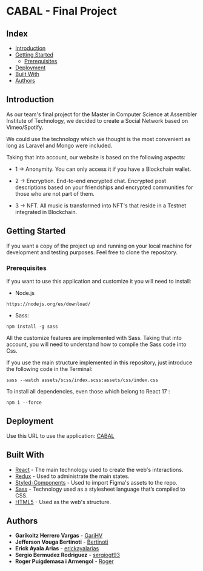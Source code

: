 # CABAL - Final Project

## Index

- [Introduction](#introduction)
- [Getting Started](#getting-started)
  - [Prerequisites](#prerequisites)
- [Deployment](#deployment)
- [Built With](#built-with)
- [Authors](#authors)

## Introduction

As our team's final project for the Master in Computer Science at Assembler Institute of Technology, we decided to create a Social Network based on Vimeo/Spotify.

We could use the technology which we thought is the most convenient as long as Laravel and Mongo were included.

Taking that into account, our website is based on the following aspects:

- 1 → Anonymity. You can only access it if you have a Blockchain wallet.

- 2 → Encryption. End-to-end encrypted chat. Encrypted post descriptions based on your friendships and encrypted communities for those who are not part of them.

- 3 → NFT. All music is transformed into NFT's that reside in a Testnet integrated in Blockchain.

## Getting Started

If you want a copy of the project up and running on your local machine for development and testing purposes. Feel free to clone the repository.

### Prerequisites

If you want to use this application and customize it you will need to install:

- Node.js
```
https://nodejs.org/es/download/
```

- Sass:
```
npm install -g sass
```

All the customize features are implemented with Sass. Taking that into account, you will need to understand how to compile the Sass code into Css.

If you use the main structure implemented in this repository, just introduce the following code in the Terminal:

```
sass --watch assets/scss/index.scss:assets/css/index.css
```

To install all dependencies, even those which belong to React 17 : 
```
npm i --force 
```

## Deployment

Use this URL to use the application: [CABAL](https://cabal-hcuyl8lr1-erickayalarias.vercel.app/)

## Built With

* [React](https://es.reactjs.org/) - The main technology used to create the web's interactions.
* [Redux](https://es.redux.js.org/) - Used to administrate the main states.
* [Styled-Components](https://styled-components.com/) - Used to import Figma's assets to the repo.
* [Sass](https://sass-lang.com/) - Technology used as a stylesheet language that’s compiled to CSS.
* [HTML5](https://developer.mozilla.org/es/docs/Glossary/HTML5) - Used as the web's structure.

## Authors

* **Garikoitz Herrero Vargas** - [GariHV](https://github.com/GariHV)
* **Jefferson Vouga Bertinoti** - [Bertinoti](https://github.com/Bertinoti)
* **Erick Ayala Arias** - [erickayalarias](https://github.com/erickayalarias)
* **Sergio Bermudez Rodriguez** - [sergiogt93](https://github.com/sergiogt93)
* **Roger Puigdemasa i Armengol** - [Roger](https://github.com/rengi46)

